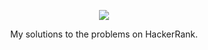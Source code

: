 <p align="center">
	<a href="https://www.hackerrank.com/brandon86"><img src="https://miro.medium.com/max/5522/1*JhV105AX1GNhHhqc8ZunEg.png" ></a>
</p>
<p align="center">
    My solutions to the problems on HackerRank.
</p>
